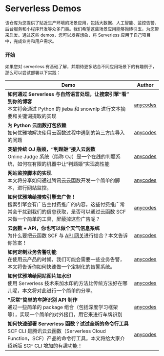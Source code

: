 # Serverless Demos

该仓库为您提供了贴近生产环境的场景应用，包括大数据、人工智能、监控告警、后台服务和小程序开发等众多门类。我们希望这些场景应用能够抛砖引玉，为您带来启发。通过这些 demos，您可以发挥想象，将 Serverless 应用于自己项目中，完成业务和用户需求。

### 开始

如果您对 serverless 有基础了解，并期待更多贴合不同应用场景下的有趣例子，那么可以尝试部署以下实践：

| Demo | Author | 
|------|------------|
| **如何通过 Serverless 与自然语言处理，让搜索引擎“看” 到你的博客** <br> 本文将会通过 Python 的 jieba 和 snownlp 进行文本摘要和关键词提取的实现 | [anycodes](https://github.com/anycodes) | 
| **为 Python 云函数打包依赖** <br> 如何优雅地解决使用云函数过程中遇到的第三方库导入的问题  | [anycodes](https://github.com/anycodes) | 
| **突破传统 OJ 瓶颈，“判题姬”接入云函数**  <br> Online Judge 系统（简称 OJ）是一个在线的判题系统，如何在有限的机器中让“判题姬”实现高性能 | [anycodes](https://github.com/anycodes) | 
| **网站监控脚本的实现** <br> 本文将分享如何通过腾讯云云函数开发一个简单的脚本，进行网站监控。 | [anycodes](https://github.com/anycodes) | 
| **如何优雅地给搜索引擎去广告！**  <br>搜索引擎会有广告主付费推广的内容，这些付费推广常常会干扰到我们的信息获取，是否可以通过云函数 SCF 来做一个简单的工具，屏蔽掉这些广告呢？ | [anycodes](https://github.com/anycodes) | 
| **云函数 + API，你也可以做个天气信息系统**  <br> 为什么要把云函数 SCF 与 [API 网关](https://link.zhihu.com/?target=https%3A//cloud.tencent.com/product/apigateway%3Ffrom%3D9253)进行结合？本文告诉你答案！| [anycodes](https://github.com/anycodes) | 
| **如何定制业务告警功能**  <br> 在使用云产品的时候，我们可能会需要一些业务告警，本文将告诉你如何快速做一个定制化的告警系统。| [anycodes](https://github.com/anycodes) | 
| **如何优雅地给网站图片加水印** <br>  使用 Serverless 技术来加水印的方法比传统方法好在哪儿呢，本文将对此进行一个简单的分享。| [anycodes](https://github.com/anycodes) | 
| **“灰常”简单的车牌识别 API 制作**  <br> 通过一些简单的 package 组合（包括深度学习框架等），实现一个简单的对外接口，用它来进行车牌识别| [anycodes](https://github.com/anycodes) | 
| **如何快速部署 Serverless 函数？试试全新的命令行工具** <br> SCF CLI 是腾讯云云函数（Serverless Cloud Function，SCF）产品的命令行工具，本文将给大家介绍新版 SCF CLI 增加的有趣功能！ | [anycodes](https://github.com/anycodes) | 
